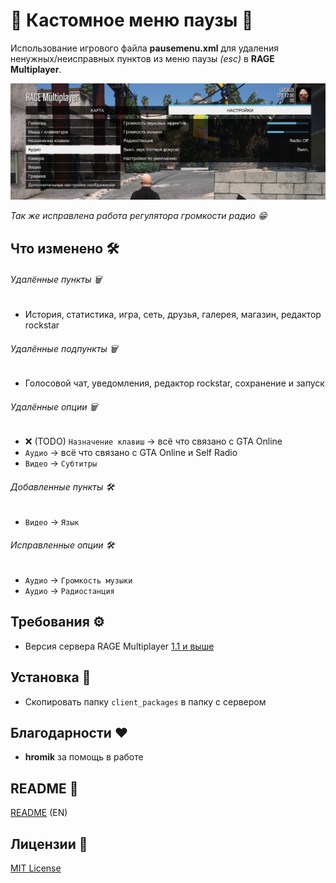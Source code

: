 # 🔶 Кастомное меню паузы 🔶

Использование игрового файла **pausemenu.xml** для удаления ненужных/неисправных пунктов из меню паузы *(esc)* в **RAGE Multiplayer**.

![image](./screen_ru.jpg)

*Так же исправлена работа регулятора громкости радио 😁*

## Что изменено 🛠

###### Удалённые пункты 🗑

+ История, статистика, игра, сеть, друзья, галерея, магазин, редактор rockstar

###### Удалённые подпункты 🗑

+ Голосовой чат, уведомления, редактор rockstar, сохранение и запуск

###### Удалённые опции 🗑

+ ❌ (TODO) ```Назначение клавиш``` -> всё что связано с GTA Online
+ ```Аудио``` -> всё что связано с GTA Online и Self Radio
+ ```Видео``` -> ```Субтитры```

###### Добавленные пункты 🛠

+ ```Видео``` -> ```Язык```

###### Исправленные опции 🛠

+ ```Аудио``` -> ```Громкость музыки```
+ ```Аудио``` -> ```Радиостанция```

## Требования ⚙️

- Версия сервера RAGE Multiplayer [1.1 и выше](https://rage.mp/forums/topic/7175-rage-multiplayer-110-dp1-goes-public-beta/)

## Установка 💾

- Скопировать папку ```client_packages``` в папку с сервером

## Благодарности ❤️

- **hromik** за помощь в работе

## README 📒

[README](https://github.com/Larsalex1337/ragemp-custom-pausemenu/blob/main/README.MD) (EN)

## Лицензии 📝

[MIT License](./LICENSE)
